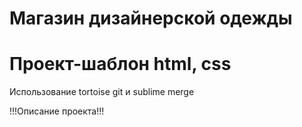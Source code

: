 # Магазин дизайнерской одежды 
# Проект-шаблон html, css

Использование tortoise git и sublime merge

!!!Описание проекта!!!

